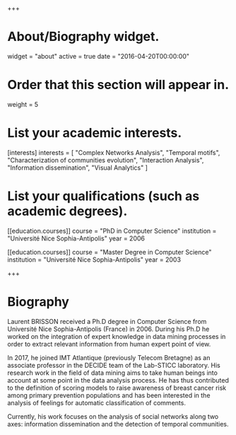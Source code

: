 +++
# About/Biography widget.
widget = "about"
active = true
date = "2016-04-20T00:00:00"

# Order that this section will appear in.
weight = 5

# List your academic interests.
[interests]
  interests = [
    "Complex Networks Analysis", 
    "Temporal motifs",
    "Characterization of communities evolution",
    "Interaction Analysis",
    "Information dissemination",
    "Visual Analytics"
  ]

# List your qualifications (such as academic degrees).
[[education.courses]]
  course = "PhD in Computer Science"
  institution = "Université Nice Sophia-Antipolis"
  year = 2006

[[education.courses]]
  course = "Master Degree in Computer Science"
  institution = "Université Nice Sophia-Antipolis"
  year = 2003

+++

# Biography

Laurent BRISSON received a Ph.D degree in Computer Science from Université Nice Sophia-Antipolis (France) in 2006. During his Ph.D he worked on the integration of expert knowledge in data mining processes in order to extract relevant information from human expert point of view.

In 2017, he joined IMT Atlantique (previously Telecom Bretagne) as an associate professor in the DECIDE team of the Lab-STICC laboratory. His research work in the field of data mining aims to take human beings into account at some point in the data analysis process. He has thus contributed to the definition of scoring models to raise awareness of breast cancer risk among primary prevention populations and has been interested in the analysis of feelings for automatic classification of comments.

Currently, his work focuses on the analysis of social networks along two axes: information dissemination and the detection of temporal communities.
